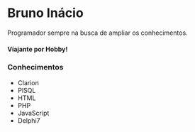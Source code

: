 # Bruno Inácio

Programador sempre na busca de ampliar os conhecimentos.

#### Viajante por Hobby!

### Conhecimentos

- Clarion
- PlSQL
- HTML
- PHP
- JavaScript
- Delphi7